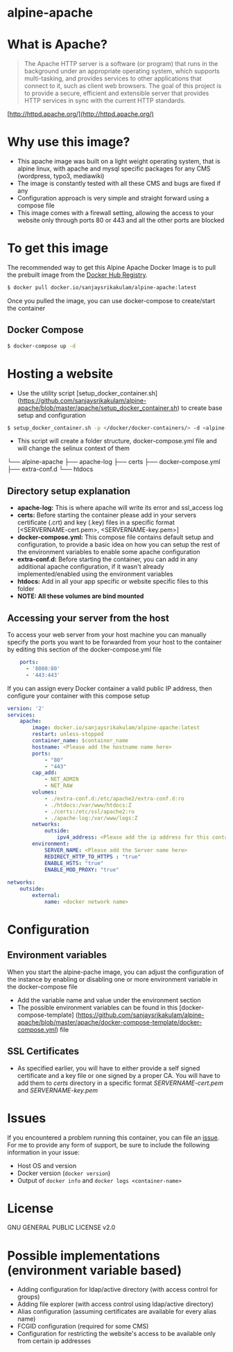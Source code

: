 # alpine-apache
# What is Apache?

> The Apache HTTP server is a software (or program) that runs in the background under an appropriate operating system, which supports multi-tasking, and provides services to other applications that connect to it, such as client web browsers. The goal of this project is to provide a secure, efficient and extensible server that provides HTTP services in sync with the current HTTP standards.

[http://httpd.apache.org/](http://httpd.apache.org/)

# Why use this image?

* This apache image was built on a light weight operating system, that is alpine linux, with apache and mysql specific packages for any CMS (wordpress, typo3, mediawiki)
* The image is constantly tested with all these CMS and bugs are fixed if any
* Configuration approach is very simple and straight forward using a compose file
* This image comes with a firewall setting, allowing the access to your website only through ports 80 or 443 and all the other ports are blocked

# To get this image

The recommended way to get this Alpine Apache Docker Image is to pull the prebuilt image from the [Docker Hub Registry](https://hub.docker.com/r/sanjaysrikakulam/alpine-apache/).

```bash
$ docker pull docker.io/sanjaysrikakulam/alpine-apache:latest
```
Once you pulled the image, you can use docker-compose to create/start the container

## Docker Compose

```bash
$ docker-compose up -d
```

# Hosting a website

- Use the utility script [setup_docker_container.sh] (https://github.com/sanjaysrikakulam/alpine-apache/blob/master/apache/setup_docker_container.sh) to create base setup and configuration

```bash
$ setup_docker_container.sh -p </docker/docker-containers/> -d <alpine-apache> -c <alpine-apache>
```

- This script will create a folder structure, docker-compose.yml file and will change the selinux context of them

└── alpine-apache
    ├── apache-log
    ├── certs
    ├── docker-compose.yml
    ├── extra-conf.d
    └── htdocs

## Directory setup explanation

- **apache-log:** This is where apache will write its error and ssl_access log
- **certs:** Before starting the container please add in your servers certificate (.crt) and key (.key) files in a specific format [<SERVERNAME-cert.pem>, <SERVERNAME-key.pem>]
- **docker-compose.yml:** This compose file contains default setup and configuration, to provide a basic idea on how you can setup the rest of the environment variables to enable some apache configuration
- **extra-conf.d:** Before starting the container, you can add in any additional apache configuration, if it wasn't already implemented/enabled using the environment variables
- **htdocs:** Add in all your app specific or website specific files to this folder
- **NOTE: All these volumes are bind mounted**

## Accessing your server from the host

To access your web server from your host machine you can manually specify the ports you want to be forwarded from your host to the container by editing this section of the docker-compose.yml file

```yaml
    ports:
      - '8080:80'
      - '443:443'
```

If you can assign every Docker container a valid public IP address, then configure your container with this compose setup

```yaml
version: '2'
services:
    apache:
        image: docker.io/sanjaysrikakulam/alpine-apache:latest
        restart: unless-stopped
        container_name: $container_name
        hostname: <Please add the hostname name here>
        ports:
            - "80"
            - "443"
        cap_add:
            - NET_ADMIN
            - NET_RAW
        volumes:
            - ./extra-conf.d:/etc/apache2/extra-conf.d:ro
            - ./htdocs:/var/www/htdocs:Z
            - ./certs:/etc/ssl/apache2:ro
            - ./apache-log:/var/www/logs:Z
		networks:
            outside:
                ipv4_address: <Please add the ip address for this container here>
        environment:
            SERVER_NAME: <Please add the Server name here>
            REDIRECT_HTTP_TO_HTTPS : "true"
            ENABLE_HSTS: "true"
            ENABLE_MOD_PROXY: "true"
			
networks:
    outside:
        external:
            name: <docker network name>
```

# Configuration

## Environment variables

When you start the alpine-pache image, you can adjust the configuration of the instance by enabling or disabling one or more environment variable in the docker-compose file

* Add the variable name and value under the environment section
* The possible environment variables can be found in this [docker-compose-template] (https://github.com/sanjaysrikakulam/alpine-apache/blob/master/apache/docker-compose-template/docker-compose.yml) file

## SSL Certificates

* As specified earlier, you will have to either provide a self signed certificate and a key file or one signed by a proper CA. You will have to add them to *certs* directory in a specific format *SERVERNAME-cert.pem* and *SERVERNAME-key.pem*

# Issues

If you encountered a problem running this container, you can file an [issue](https://github.com/sanjaysrikakulam/alpine-apache/issues). For me to provide any form of support, be sure to include the following information in your issue:

- Host OS and version
- Docker version (`docker version`)
- Output of `docker info` and `docker logs <container-name>`

# License

GNU GENERAL PUBLIC LICENSE v2.0

# Possible implementations (environment variable based)

- Adding configuration for ldap/active directory (with access control for groups)
- Adding file explorer (with access control using ldap/active directory)
- Alias configuration (assuming certificates are available for every alias name)
- FCGID configuration (required for some CMS)
- Configuration for restricting the website's access to be available only from certain ip addresses

